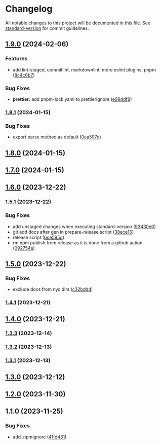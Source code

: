 # Changelog

All notable changes to this project will be documented in this file. See [standard-version](https://github.com/conventional-changelog/standard-version) for commit guidelines.

## [1.9.0](https://github.com/f3rno64/time-speak/compare/v1.8.1...v1.9.0) (2024-02-06)


### Features

* add lint-staged, commitlint, markdownlint, more eslint plugins, pnpm ([8c4c6b7](https://github.com/f3rno64/time-speak/commit/8c4c6b70889c29740d8f6524e8d0dcec6b915933))


### Bug Fixes

* **prettier:** add pnpm-lock.yaml to prettierignore ([e99ddf9](https://github.com/f3rno64/time-speak/commit/e99ddf926766061fe0270f7664aa908a68ccde72))

### [1.8.1](https://github.com/f3rno64/time-speak/compare/v1.8.0...v1.8.1) (2024-01-15)


### Bug Fixes

* export parse method as default ([0ea597d](https://github.com/f3rno64/time-speak/commit/0ea597debfdf0fa663d93bc54dc613ec440fa3cf))

## [1.8.0](https://github.com/f3rno64/time-speak/compare/v1.7.0...v1.8.0) (2024-01-15)

## [1.7.0](https://github.com/f3rno64/time-speak/compare/v1.6.0...v1.7.0) (2024-01-15)

## [1.6.0](https://github.com/f3rno64/time-speak/compare/v1.5.1...v1.6.0) (2023-12-22)

### [1.5.1](https://github.com/f3rno64/time-speak/compare/v1.5.0...v1.5.1) (2023-12-22)


### Bug Fixes

* add unstaged changes when executing standard-version ([93430e0](https://github.com/f3rno64/time-speak/commit/93430e04965b359ce59d6b975ab3783739fe366e))
* git add docs after gen in prepare-release script ([38ece16](https://github.com/f3rno64/time-speak/commit/38ece168f86a5afcbc5650b672c54bd50ad9b8c0))
* release script ([6ce595d](https://github.com/f3rno64/time-speak/commit/6ce595dd06106962292dc65aa68ab4abef3c9225))
* rm npm publish from release as it is done from a github action ([092754a](https://github.com/f3rno64/time-speak/commit/092754a5dbaf30e3b0308cf8947df18908495962))

## [1.5.0](https://github.com/f3rno64/time-speak/compare/v1.4.1...v1.5.0) (2023-12-22)


### Bug Fixes

* exclude docs from nyc dirs ([c32bddd](https://github.com/f3rno64/time-speak/commit/c32bddd2d626616a6704eb811784a608d3c141e2))

### [1.4.1](https://github.com/f3rno64/time-speak/compare/v1.4.0...v1.4.1) (2023-12-21)

## [1.4.0](https://github.com/f3rno64/time-speak/compare/v1.3.3...v1.4.0) (2023-12-21)

### [1.3.3](https://github.com/f3rno64/time-speak/compare/v1.3.2...v1.3.3) (2023-12-14)

### [1.3.2](https://github.com/f3rno64/time-speak/compare/v1.3.1...v1.3.2) (2023-12-13)

### [1.3.1](https://github.com/f3rno64/time-speak/compare/v1.3.0...v1.3.1) (2023-12-13)

## [1.3.0](https://github.com/f3rno64/time-speak/compare/v1.2.0...v1.3.0) (2023-12-12)

## [1.2.0](https://github.com/f3rno64/time-speak/compare/v1.1.0...v1.2.0) (2023-11-30)

## 1.1.0 (2023-11-25)


### Bug Fixes

* add .npmignore ([41fd431](https://github.com/f3rno64/time-speak/commit/41fd4319f7a1bdce7c7b2d1a3b35d4e40f1c656e))

